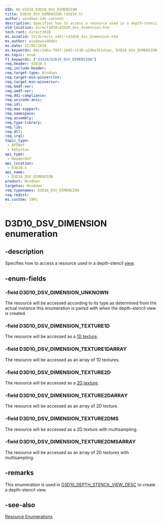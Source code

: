 ```yaml
---
UID: NE:d3d10.D3D10_DSV_DIMENSION
title: D3D10_DSV_DIMENSION (d3d10.h)
author: windows-sdk-content
description: Specifies how to access a resource used in a depth-stencil view.
old-location: direct3d10\d3d10_dsv_dimension.htm
tech.root: direct3d10
ms.assetid: VS|directx_sdk|~\d3d10_dsv_dimension.htm
ms.author: windowssdkdev
ms.date: 12/05/2018
ms.keywords: 88cc34ba-f05f-2845-c538-a290a7b141ee, D3D10_DSV_DIMENSION, D3D10_DSV_DIMENSION enumeration [Direct3D 10], D3D10_DSV_DIMENSION_TEXTURE1D, D3D10_DSV_DIMENSION_TEXTURE1DARRAY, D3D10_DSV_DIMENSION_TEXTURE2D, D3D10_DSV_DIMENSION_TEXTURE2DARRAY, D3D10_DSV_DIMENSION_TEXTURE2DMS, D3D10_DSV_DIMENSION_TEXTURE2DMSARRAY, D3D10_DSV_DIMENSION_UNKNOWN, d3d10/D3D10_DSV_DIMENSION, d3d10/D3D10_DSV_DIMENSION_TEXTURE1D, d3d10/D3D10_DSV_DIMENSION_TEXTURE1DARRAY, d3d10/D3D10_DSV_DIMENSION_TEXTURE2D, d3d10/D3D10_DSV_DIMENSION_TEXTURE2DARRAY, d3d10/D3D10_DSV_DIMENSION_TEXTURE2DMS, d3d10/D3D10_DSV_DIMENSION_TEXTURE2DMSARRAY, d3d10/D3D10_DSV_DIMENSION_UNKNOWN, direct3d10.d3d10_dsv_dimension
ms.topic: enum
f1_keywords: ["d3d10/D3D10_DSV_DIMENSION"]
req.header: d3d10.h
req.include-header: 
req.target-type: Windows
req.target-min-winverclnt: 
req.target-min-winversvr: 
req.kmdf-ver: 
req.umdf-ver: 
req.ddi-compliance: 
req.unicode-ansi: 
req.idl: 
req.max-support: 
req.namespace: 
req.assembly: 
req.type-library: 
req.lib: 
req.dll: 
req.irql: 
topic_type:
 - APIRef
 - kbSyntax
api_type:
 - HeaderDef
api_location:
 - D3D10.h
api_name:
 - D3D10_DSV_DIMENSION
product: Windows
targetos: Windows
req.typenames: D3D10_DSV_DIMENSION
req.redist: 
ms.custom: 19H1
---
```


# D3D10_DSV_DIMENSION enumeration


## -description


Specifies how to access a resource used in a depth-stencil <a href="https://docs.microsoft.com/windows/desktop/direct3d10/d3d10-graphics-programming-guide-resources-access-views">view</a>.


## -enum-fields




### -field D3D10_DSV_DIMENSION_UNKNOWN

The resource will be accessed according to its type as determined from the actual instance this enumeration is paired with when the depth-stencil view is created.


### -field D3D10_DSV_DIMENSION_TEXTURE1D

The resource will be accessed as a <a href="https://docs.microsoft.com/windows/desktop/direct3d10/d3d10-graphics-programming-guide-resources-types">1D texture</a>.


### -field D3D10_DSV_DIMENSION_TEXTURE1DARRAY

The resource will be accessed as an array of 1D textures.


### -field D3D10_DSV_DIMENSION_TEXTURE2D

The resource will be accessed as a <a href="https://docs.microsoft.com/windows/desktop/direct3d10/d3d10-graphics-programming-guide-resources-types">2D texture</a>.


### -field D3D10_DSV_DIMENSION_TEXTURE2DARRAY

The resource will be accessed as an array of 2D texture.


### -field D3D10_DSV_DIMENSION_TEXTURE2DMS

The resource will be accessed as a 2D texture with multisampling.


### -field D3D10_DSV_DIMENSION_TEXTURE2DMSARRAY

The resource will be accessed as an array of 2D textures with multisampling.


## -remarks



This enumeration is used in <a href="https://docs.microsoft.com/windows/desktop/api/d3d10/ns-d3d10-d3d10_depth_stencil_view_desc">D3D10_DEPTH_STENCIL_VIEW_DESC</a> to create a depth-stencil view.




## -see-also




<a href="https://docs.microsoft.com/windows/desktop/direct3d10/d3d10-graphics-reference-resource-enums">Resource Enumerations</a>
 

 

